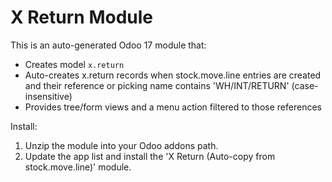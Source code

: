 X Return Module
=================
This is an auto-generated Odoo 17 module that:
 - Creates model `x.return`
 - Auto-creates x.return records when stock.move.line entries are created and their reference or picking name contains 'WH/INT/RETURN' (case-insensitive)
 - Provides tree/form views and a menu action filtered to those references

Install:
 1. Unzip the module into your Odoo addons path.
 2. Update the app list and install the 'X Return (Auto-copy from stock.move.line)' module.
